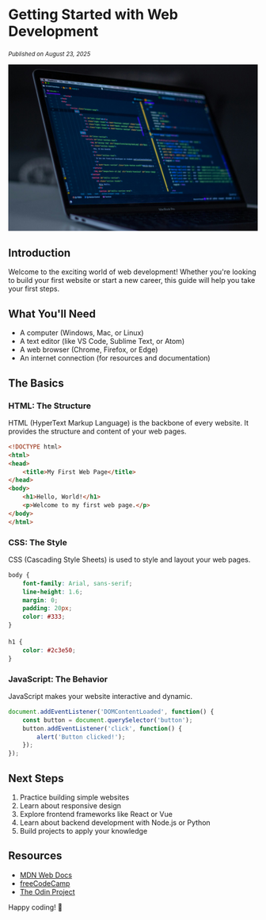 # Getting Started with Web Development
<small>*Published on August 23, 2025*</small>

<img class="article-image w-full my-8" src="/assets/img/003.jpeg" alt="Laptop Stock Image">


## Introduction

Welcome to the exciting world of web development! Whether you're looking to build your first website or start a new career, this guide will help you take your first steps.

## What You'll Need

- A computer (Windows, Mac, or Linux)
- A text editor (like VS Code, Sublime Text, or Atom)
- A web browser (Chrome, Firefox, or Edge)
- An internet connection (for resources and documentation)

## The Basics

### HTML: The Structure

HTML (HyperText Markup Language) is the backbone of every website. It provides the structure and content of your web pages.

```html
<!DOCTYPE html>
<html>
<head>
    <title>My First Web Page</title>
</head>
<body>
    <h1>Hello, World!</h1>
    <p>Welcome to my first web page.</p>
</body>
</html>
```

### CSS: The Style

CSS (Cascading Style Sheets) is used to style and layout your web pages.

```css
body {
    font-family: Arial, sans-serif;
    line-height: 1.6;
    margin: 0;
    padding: 20px;
    color: #333;
}

h1 {
    color: #2c3e50;
}
```

### JavaScript: The Behavior

JavaScript makes your website interactive and dynamic.

```javascript
document.addEventListener('DOMContentLoaded', function() {
    const button = document.querySelector('button');
    button.addEventListener('click', function() {
        alert('Button clicked!');
    });
});
```

## Next Steps

1. Practice building simple websites
2. Learn about responsive design
3. Explore frontend frameworks like React or Vue
4. Learn about backend development with Node.js or Python
5. Build projects to apply your knowledge

## Resources

- [MDN Web Docs](https://developer.mozilla.org/)
- [freeCodeCamp](https://www.freecodecamp.org/)
- [The Odin Project](https://www.theodinproject.com/)

Happy coding! 🚀
